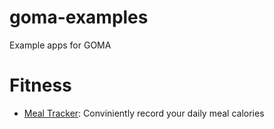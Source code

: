 # goma-examples
Example apps for GOMA

# Fitness #

* [Meal Tracker](https://github.com/hemantasapkota/goma-examples/tree/master/fitness/fandroid/GetStrong/): Conviniently record your daily meal calories
